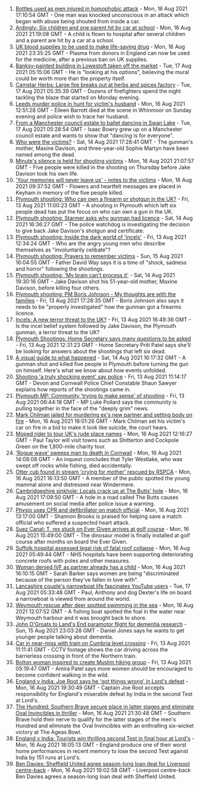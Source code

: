 1. [Bottles used as men injured in homophobic attack](https://www.bbc.co.uk/news/uk-england-birmingham-58228598) - Mon, 16 Aug 2021 17:10:54 GMT - One man was knocked unconscious in an attack which began with abuse being shouted from inside a car.
2. [Ardingly: Six children and one parent hit by car at school](https://www.bbc.co.uk/news/uk-england-sussex-58234999) - Mon, 16 Aug 2021 21:19:08 GMT - A child is flown to hospital after several children and a parent are hit by a car at a school.
3. [UK blood supplies to be used to make life-saving drug](https://www.bbc.co.uk/news/health-58229083) - Mon, 16 Aug 2021 23:35:25 GMT - Plasma from donors in England can now be used for the medicine, after a previous ban on UK supplies.
4. [Banksy-painted building in Lowestoft taken off the market](https://www.bbc.co.uk/news/uk-england-suffolk-58231399) - Tue, 17 Aug 2021 05:15:06 GMT - He is "looking at his options", believing the mural could be worth more than the property itself.
5. [Camstar Herbs: Large fire breaks out at herbs and spices factory](https://www.bbc.co.uk/news/uk-england-suffolk-58240704) - Tue, 17 Aug 2021 05:35:39 GMT - Dozens of firefighters spend the night tackling the blaze that started on Monday evening.
6. [Leeds murder police in hunt for victim's husband](https://www.bbc.co.uk/news/uk-england-leeds-58229255) - Mon, 16 Aug 2021 12:51:28 GMT - Eileen Barrott died at the scene in Whinmoor on Sunday evening and police wish to trace her husband.
7. [From a Manchester council estate to ballet dancing in Swan Lake](https://www.bbc.co.uk/news/uk-england-manchester-58206917) - Tue, 17 Aug 2021 05:28:54 GMT - Isaac Bowry grew up on a Manchester council estate and wants to show that "dancing is for everyone".
8. [Who were the victims?](https://www.bbc.co.uk/news/uk-58202760) - Sat, 14 Aug 2021 17:28:41 GMT - The gunman's mother, Maxine Davison, and three-year-old Sophie Martyn have been named among the dead.
9. [Minute's silence is held for shooting victims](https://www.bbc.co.uk/news/uk-england-devon-58228401) - Mon, 16 Aug 2021 21:07:57 GMT - Five people were killed in the shooting on Thursday before Jake Davison took his own life.
10. ['Your memories will never leave us' - notes to the victims](https://www.bbc.co.uk/news/uk-england-devon-58229935) - Mon, 16 Aug 2021 09:37:52 GMT - Flowers and heartfelt messages are placed in Keyham in memory of the five people killed.
11. [Plymouth shooting: Who can own a firearm or shotgun in the UK?](https://www.bbc.co.uk/news/uk-58198857) - Fri, 13 Aug 2021 11:00:23 GMT - A shooting in Plymouth which left six people dead has put the focus on who can own a gun in the UK.
12. [Plymouth shooting: Starmer asks why gunman had licence](https://www.bbc.co.uk/news/uk-england-devon-58209726) - Sat, 14 Aug 2021 16:36:27 GMT - The police watchdog is investigating the decision to give back Jake Davison's shotgun and certificate.
13. [Plymouth shooting: Inside the dark world of 'incels'](https://www.bbc.co.uk/news/blogs-trending-44053828) - Fri, 13 Aug 2021 12:34:24 GMT - Who are the angry young men who describe themselves as "involuntarily celibate"?
14. [Plymouth shooting: Prayers to remember victims](https://www.bbc.co.uk/news/uk-58219415) - Sun, 15 Aug 2021 16:04:55 GMT - Father David Way says it is a time of "shock, sadness and horror" following the shootings.
15. [Plymouth shooting: 'My brain can't process it'](https://www.bbc.co.uk/news/uk-58216615) - Sat, 14 Aug 2021 19:30:16 GMT - Jake Davison shot his 51-year-old mother, Maxine Davison, before killing four others.
16. [Plymouth shooting: PM Boris Johnson - My thoughts are with the families](https://www.bbc.co.uk/news/uk-58207986) - Fri, 13 Aug 2021 17:28:35 GMT - Boris Johnson also says it needs to be "properly investigated" how the gunman got a firearms licence.
17. [Incels: A new terror threat to the UK?](https://www.bbc.co.uk/news/uk-58207064) - Fri, 13 Aug 2021 16:49:36 GMT - Is the incel belief system followed by Jake Davison, the Plymouth gunman, a terror threat to the UK?
18. [Plymouth Shootings: Home Secretary says many questions to be asked](https://www.bbc.co.uk/news/uk-58200691) - Fri, 13 Aug 2021 12:31:23 GMT - Home Secretary Priti Patel says she'll be looking for answers about the shootings that left six dead.
19. [A visual guide to what happened](https://www.bbc.co.uk/news/uk-england-devon-58200336) - Sat, 14 Aug 2021 16:17:32 GMT - A gunman shot and killed five people in Plymouth before turning the gun on himself. Here's what we know about how events unfolded.
20. [Shooting 'a truly shocking event' say police](https://www.bbc.co.uk/news/uk-58198081) - Fri, 13 Aug 2021 11:14:17 GMT - Devon and Cornwall Police Chief Constable Shaun Sawyer explains how reports of the shootings came in.
21. [Plymouth MP: Community 'trying to make sense' of shooting](https://www.bbc.co.uk/news/uk-58198078) - Fri, 13 Aug 2021 06:44:18 GMT - MP Luke Pollard says the community is pulling together in the face of the "deeply grim" news.
22. [Mark Chilman jailed for murdering ex's new partner and setting body on fire](https://www.bbc.co.uk/news/uk-england-hereford-worcester-58233001) - Mon, 16 Aug 2021 18:01:26 GMT - Mark Chilman set his victim's car on fire in a bid to make it look like suicide, the court hears.
23. [Moped rider to tour UK's rude place names](https://www.bbc.co.uk/news/uk-england-58229967) - Mon, 16 Aug 2021 12:16:27 GMT - Paul Taylor will visit towns such as Shitterton and Cockpole Green on the 1,800-mile charity tour.
24. ['Rogue wave' sweeps man to death in Cornwall](https://www.bbc.co.uk/news/uk-england-cornwall-58232665) - Mon, 16 Aug 2021 14:08:08 GMT - An inquest concludes that Tyler Westlake, who was swept off rocks while fishing, died accidentally.
25. [Otter cub found in stream 'crying for mother' rescued by RSPCA](https://www.bbc.co.uk/news/uk-england-cumbria-58236045) - Mon, 16 Aug 2021 16:13:50 GMT - A member of the public spotted the young mammal alone and distressed near Windermere.
26. [Cambridgeshire sinkhole: Locals crack up at The Butts' hole](https://www.bbc.co.uk/news/uk-england-cambridgeshire-58172334) - Mon, 16 Aug 2021 17:09:50 GMT - A hole in a road called The Butts causes amusement on social media after police issue a warning.
27. [Physio uses CPR and defibrillator on match official](https://www.bbc.co.uk/news/uk-england-south-yorkshire-58228519) - Mon, 16 Aug 2021 13:17:00 GMT - Shannon Brooks is praised for helping save a match official who suffered a suspected heart attack.
28. [Suez Canal: T. rex stuck on Ever Given arrives at golf course](https://www.bbc.co.uk/news/uk-england-cambridgeshire-58232355) - Mon, 16 Aug 2021 15:49:00 GMT - The dinosaur model is finally installed at golf course after months on board the Ever Given.
29. [Suffolk hospital assessed legal risk of fatal roof collapse](https://www.bbc.co.uk/news/uk-england-cambridgeshire-57941926) - Mon, 16 Aug 2021 05:49:44 GMT - NHS hospitals have been supporting deteriorating concrete roofs with poles and other measures.
30. [Woman denied IVF as partner already has a child](https://www.bbc.co.uk/news/uk-england-lincolnshire-58235297) - Mon, 16 Aug 2021 16:10:15 GMT - Sarah Barker says women are being "discriminated because of the person they've fallen in love with".
31. [Lancashire couple's narrowboat life fascinates YouTube users](https://www.bbc.co.uk/news/uk-england-lancashire-58171880) - Tue, 17 Aug 2021 05:33:48 GMT - Paul, Anthony and dog Dexter's life on board a narrowboat is viewed from around the world.
32. [Weymouth rescue after deer spotted swimming in the sea](https://www.bbc.co.uk/news/uk-england-dorset-58232477) - Mon, 16 Aug 2021 12:07:52 GMT - A fishing boat spotted the foal in the water near Weymouth harbour and it was brought back to shore.
33. [John O'Groats to Land's End paramotor flight for dementia research](https://www.bbc.co.uk/news/uk-england-norfolk-58220591) - Sun, 15 Aug 2021 23:03:28 GMT - Daniel Jones says he wants to get younger people talking about dementia.
34. [Car in near-miss with train on Cumbria level crossing](https://www.bbc.co.uk/news/uk-england-cumbria-58202029) - Fri, 13 Aug 2021 11:11:41 GMT - CCTV footage shows the car driving across the barrierless crossing in front of the Northern train.
35. [Bolton woman inspired to create Muslim hiking group](https://www.bbc.co.uk/news/uk-england-manchester-58192877) - Fri, 13 Aug 2021 05:19:47 GMT - Amira Patel says more women should be encouraged to become confident walking in the wild.
36. [England v India: Joe Root says he 'got things wrong' in Lord's defeat](https://www.bbc.co.uk/sport/cricket/58238115) - Mon, 16 Aug 2021 19:30:49 GMT - Captain Joe Root accepts responsibility for England's miserable defeat by India in the second Test at Lord's.
37. [The Hundred: Southern Brave secure place in latter stages and eliminate Oval Invincibles in thriller](https://www.bbc.co.uk/sport/cricket/58235014) - Mon, 16 Aug 2021 21:30:48 GMT - Southern Brave hold their nerve to qualify for the latter stages of the men's Hundred and eliminate the Oval Invincibles with an enthralling six-wicket victory at The Ageas Bowl.
38. [England v India: Tourists win thrilling second Test in final hour at Lord's](https://www.bbc.co.uk/sport/cricket/58235757) - Mon, 16 Aug 2021 18:05:13 GMT - England produce one of their worst home performances in recent memory to lose the second Test against India by 151 runs at Lord's.
39. [Ben Davies: Sheffield United agree season-long loan deal for Liverpool centre-back](https://www.bbc.co.uk/sport/football/58238197) - Mon, 16 Aug 2021 19:02:58 GMT - Liverpool centre-back Ben Davies agrees a season-long loan deal with Sheffield United.
